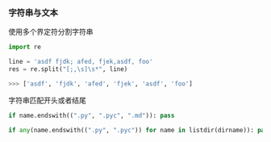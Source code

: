 ### 字符串与文本
使用多个界定符分割字符串
```python
import re

line = 'asdf fjdk; afed, fjek,asdf, foo'
res = re.split("[;,\s]\s*", line)

>>> ['asdf', 'fjdk', 'afed', 'fjek', 'asdf', 'foo']
```

字符串匹配开头或者结尾
```python
if name.endswith((".py", ".pyc", ".md")): pass

if any(name.endswith((".py", ".pyc")) for name in listdir(dirname)): pass
```



